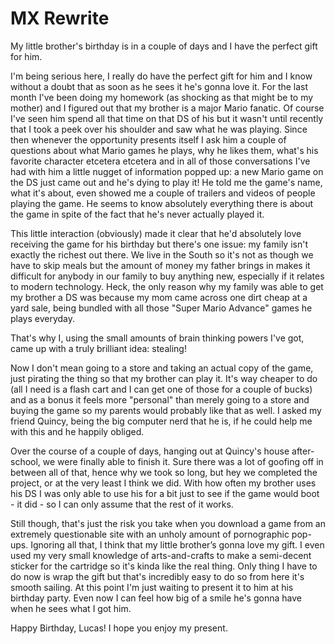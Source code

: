 # MX Rewrite
My little brother's birthday is in a couple of days and I have the perfect gift for him.

I'm being serious here, I really do have the perfect gift for him and I know without a doubt that as soon as he sees it he's gonna love it. For the last month I've been doing my homework (as shocking as that might be to my mother) and I figured out that my brother is a major Mario fanatic. Of course I've seen him spend all that time on that DS of his but it wasn't until recently that I took a peek over his shoulder and saw what he was playing. Since then whenever the opportunity presents itself I ask him a couple of questions about what Mario games he plays, why he likes them, what's his favorite character etcetera etcetera and in all of those conversations I've had with him a little nugget of information popped up: a new Mario game on the DS just came out and he's dying to play it! He told me the game's name, what it's about, even showed me a couple of trailers and videos of people playing the game. He seems to know absolutely everything there is about the game in spite of the fact that he's never actually played it.

This little interaction (obviously) made it clear that he'd absolutely love receiving the game for his birthday but there's one issue: my family isn't exactly the richest out there. We live in the South so it's not as though we have to skip meals but the amount of money my father brings in makes it difficult for anybody in our family to buy anything new, especially if it relates to modern technology. Heck, the only reason why my family was able to get my brother a DS was because my mom came across one dirt cheap at a yard sale, being bundled with all those "Super Mario Advance" games he plays everyday.

That's why I, using the small amounts of brain thinking powers I've got, came up with a truly brilliant idea: stealing!

Now I don't mean going to a store and taking an actual copy of the game, just pirating the thing so that my brother can play it. It's way cheaper to do (all I need is a flash cart and I can get one of those for a couple of bucks) and as a bonus it feels more "personal" than merely going to a store and buying the game so my parents would probably like that as well. I asked my friend Quincy, being the big computer nerd that he is, if he could help me with this and he happily obliged.

Over the course of a couple of days, hanging out at Quincy's house after-school, we were finally able to finish it. Sure there was a lot of goofing off in between all of that, hence why we took so long, but hey we completed the project, or at the very least I think we did. With how often my brother uses his DS I was only able to use his for a bit just to see if the game would boot - it did - so I can only assume that the rest of it works.

Still though, that's just the risk you take when you download a game from an extremely questionable site with an unholy amount of pornographic pop-ups. Ignoring all that, I think that my little brother’s gonna love my gift. I even used my very small knowledge of arts-and-crafts to make a semi-decent sticker for the cartridge so it's kinda like the real thing. Only thing I have to do now is wrap the gift but that's incredibly easy to do so from here it's smooth sailing. At this point I'm just waiting to present it to him at his birthday party. Even now I can feel how big of a smile he's gonna have when he sees what I got him.

Happy Birthday, Lucas! I hope you enjoy my present.
